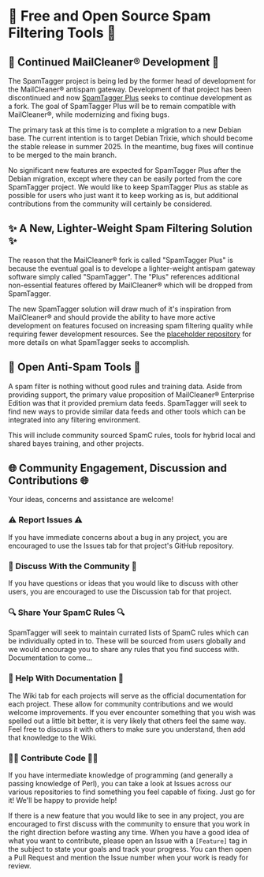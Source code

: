 # 📨 Free and Open Source Spam Filtering Tools 📨

## 🚧 Continued MailCleaner® Development 🚧

The SpamTagger project is being led by the former head of development for the MailCleaner® antispam gateway. Development of that project has been discontinued and now [SpamTagger Plus](https://github.com/SpamTagger/SpamTagger-Plus) seeks to continue development as a fork. The goal of SpamTagger Plus will be to remain compatible with MailCleaner®, while modernizing and fixing bugs.

The primary task at this time is to complete a migration to a new Debian base. The current intention is to target Debian Trixie, which should become the stable release in summer 2025. In the meantime, bug fixes will continue to be merged to the main branch.

No significant new features are expected for SpamTagger Plus after the Debian migration, except where they can be easily ported from the core SpamTagger project. We would like to keep SpamTagger Plus as stable as possible for users who just want it to keep working as is, but additional contributions from the community will certainly be considered.

## ✨ A New, Lighter-Weight Spam Filtering Solution ✨

The reason that the MailCleaner® fork is called "SpamTagger Plus" is because the eventual goal is to develope a lighter-weight antispam gateway software simply called "SpamTagger". The "Plus" references additional non-essential features offered by MailCleaner® which will be dropped from SpamTagger.

The new SpamTagger solution will draw much of it's inspiration from MailCleaner® and should provide the ability to have more active development on features focused on increasing spam filtering quality while requiring fewer development resources. See the [placeholder repository](https://github.com/SpamTagger/SpamTagger) for more details on what SpamTagger seeks to accomplish.

## 🧰 Open Anti-Spam Tools 🧰

A spam filter is nothing without good rules and training data. Aside from providing support, the primary value proposition of MailCleaner® Enterprise Edition was that it provided premium data feeds. SpamTagger will seek to find new ways to provide similar data feeds and other tools which can be integrated into any filtering environment.

This will include community sourced SpamC rules, tools for hybrid local and shared bayes training, and other projects.

## 🌐 Community Engagement, Discussion and Contributions 🌐

Your ideas, concerns and assistance are welcome!

### ⚠️ Report Issues ⚠️

If you have immediate concerns about a bug in any project, you are encouraged to use the Issues tab for that project's GitHub repository.

### 💬 Discuss With the Community 💬

If you have questions or ideas that you would like to discuss with other users, you are encouraged to use the Discussion tab for that project.

### 🔍 Share Your SpamC Rules 🔍

SpamTagger will seek to maintain currated lists of SpamC rules which can be individually opted in to. These will be sourced from users globally and we would encourage you to share any rules that you find success with. Documentation to come...

### 📑 Help With Documentation 📑

The Wiki tab for each projects will serve as the official documentation for each project. These allow for community contributions and we would welcome improvements. If you ever encounter something that you wish was spelled out a little bit better, it is very likely that others feel the same way. Feel free to discuss it with others to make sure you understand, then add that knowledge to the Wiki.

### 👩‍💻 Contribute Code 👨‍💻

If you have intermediate knowledge of programming (and generally a passing knowledge of Perl), you can take a look at Issues across our various repositories to find something you feel capable of fixing. Just go for it! We'll be happy to provide help!

If there is a new feature that you would like to see in any project, you are encouraged to first discuss with the community to ensure that you work in the right direction before wasting any time. When you have a good idea of what you want to contribute, please open an Issue with a `[Feature]` tag in the subject to state your goals and track your progress. You can then open a Pull Request and mention the Issue number when your work is ready for review.
